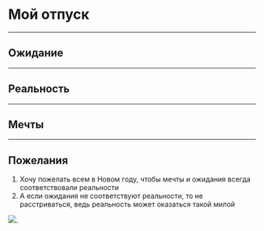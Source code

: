 # Мой отпуск
---
## Ожидание


---
## Реальность


---
## Мечты


---
## Пожелания

1. Хочу пожелать всем в Новом году, чтобы мечты и ожидания всегда соответствовали реальности
2. А если ожидания не соответствуют реальности, то не расстриваться, ведь реальность может оказаться такой милой 

![](Pako.jpg).